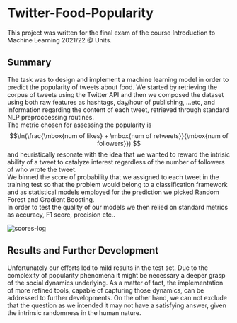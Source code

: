 # Twitter-Food-Popularity
This project was written for the final exam of the course Introduction to Machine Learning 2021/22 @ Units.
## Summary
The task was to design and implement a machine learning model in order to predict the popularity of tweets about food. We started by retrieving the corpus of tweets using the Twitter API and then we composed the dataset using both raw features as hashtags, day/hour of publishing, ...etc, and information regarding the content of each tweet, retrieved through standard NLP preproccessing routines.    
The metric chosen for assessing the popularity is $$\ln(\frac{\mbox{num of likes} + \mbox{num of retweets}}{\mbox{num of followers}}) $$ and heuristically resonate with the idea that we wanted to reward the intrisic ability of a tweet to catalyze interest regardless of the number of followers of who wrote the tweet.     
We binned the score of probability that we assigned  to each tweet in the training test so that the problem would belong to a classification framework and as statistical models employed for the prediction we picked Random Forest and Gradient Boosting.    
In order to test the quality of our models we then relied on standard metrics as accuracy, F1 score, precision etc..

![scores-log](https://user-images.githubusercontent.com/92575770/185755612-07dd4504-5689-4e1e-ad10-0ec009701e45.png)

## Results and Further Development
Unfortunately our efforts led to mild results in the test set. Due to the complexity of popularity phenomena
it might be necessary a deeper grasp of the social dynamics underlying.
As a matter of fact, the implementation of more refined tools, capable of capturing
those dynamics, can be addressed to further developments. On the other
hand, we can not exclude that the question as we intended it may not have a
satisfying answer, given the intrinsic randomness in the human nature.
